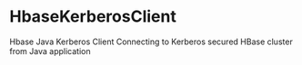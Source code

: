 # HbaseKerberosClient
Hbase Java Kerberos Client
Connecting to Kerberos secured HBase cluster from Java application
